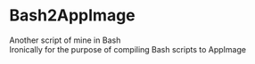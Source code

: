 # Bash2AppImage  
Another script of mine in Bash  
Ironically for the purpose of compiling Bash scripts to AppImage  
